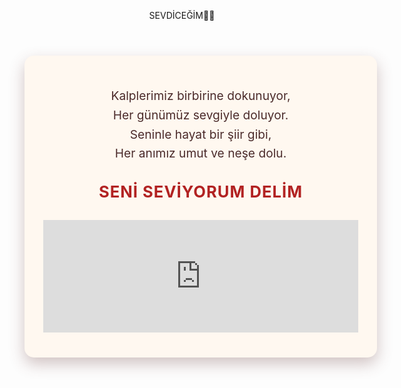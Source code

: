 <html lang="tr">
<head>
<meta charset="UTF-8" />
<meta name="viewport" content="width=device-width, initial-scale=1" />
<title>Ferovenehir - Aşkımızın Hikayesi</title>
<style>
  @import url('https://fonts.googleapis.com/css2?family=Dancing+Script&family=Open+Sans&display=swap');

  body {
    margin: 0;
    background: linear-gradient(135deg, #f0e4d7, #d9bea8);
    font-family: 'Open Sans', sans-serif;
    color: #3c2f2f;
    min-height: 100vh;
    display: flex;
    flex-direction: column;
    align-items: center;
    padding: 20px 10px 50px;
  }
  header {
    font-family: 'Dancing Script', cursive;
    font-size: 3rem;
    margin-bottom: 25px;
    color: #6b3a3a;
    text-shadow: 1px 1px 3px #b9996e;
  }
  main {
    width: 100%;
    max-width: 650px;
    background: #fff8f0;
    border-radius: 15px;
    padding: 30px 30px 40px;
    box-shadow: 0 10px 25px rgba(107, 58, 58, 0.3);
    text-align: center;
  }
  .poem {
    font-size: 1.2rem;
    line-height: 1.6;
    margin-bottom: 30px;
    color: #4b2b2b;
  }
  .love-note {
    font-size: 1.6rem;
    font-weight: bold;
    color: #b22222;
    margin-bottom: 30px;
    letter-spacing: 1px;
  }
  .music {
    margin-top: 15px;
  }
</style>
</head>
<body>

<header>SEVDİCEĞİM🫶🏼</header>

<main>
  <section class="poem">
    <p>
      Kalplerimiz birbirine dokunuyor,<br />
      Her günümüz sevgiyle doluyor.<br />
      Seninle hayat bir şiir gibi,<br />
      Her anımız umut ve neşe dolu.
    </p>
  </section>

  <div class="love-note">
    SENİ SEVİYORUM DELİM
  </div>

  <section class="music">
    <iframe width="100%" height="180" src="https://www.youtube.com/embed/fKwr3i2iQQI?autoplay=0&loop=1&playlist=fKwr3i2iQQI" 
    frameborder="0" allow="autoplay; encrypted-media" allowfullscreen></iframe>
  </section>
</main>

</body>
</html>

